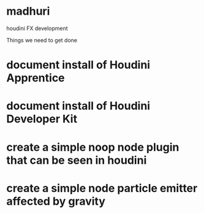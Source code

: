 madhuri
=======

houdini FX development

Things we need to get done

# document install of Houdini Apprentice
# document install of Houdini Developer Kit
# create a simple noop node plugin that can be seen in houdini
# create a simple node particle emitter affected by gravity
